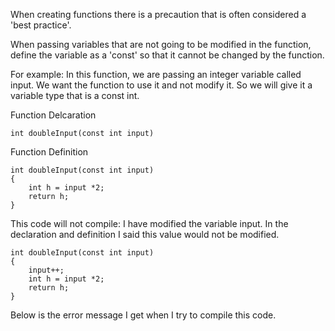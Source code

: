 When creating functions there is a precaution that is often considered a 'best practice'.

When passing variables that are not going to be modified in the function, define the variable as a 'const' so that it cannot be changed by the function.

For example:
In this function, we are passing an integer variable called input. We want the function to use it and not modify it. So we will give it a variable type that is a const int.

Function Delcaration
```
int doubleInput(const int input)
```
Function Definition
```
int doubleInput(const int input)
{
    int h = input *2;
    return h;
}
```
This code will not compile:
I have modified the variable input. In the declaration and definition I said this value would not be modified.
```
int doubleInput(const int input)
{
    input++;
    int h = input *2;
    return h;
}
```
Below is the error message I get when I try to compile this code.
